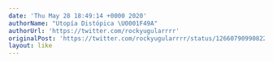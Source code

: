 ```yaml
---
date: 'Thu May 28 18:49:14 +0000 2020'
authorName: "Utopía Distópica \U0001F49A"
authorUrl: 'https://twitter.com/rockyugularrrr'
originalPost: 'https://twitter.com/rockyugularrrr/status/1266079099082215429'
layout: like
---
```

